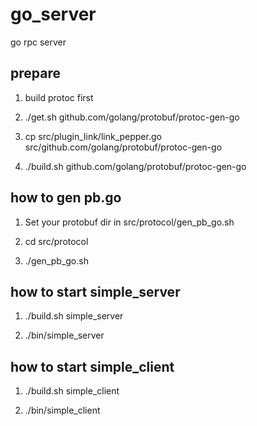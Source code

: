 # go_server
go rpc server

## prepare
1. build protoc first

2. ./get.sh github.com/golang/protobuf/protoc-gen-go

3. cp src/plugin_link/link_pepper.go src/github.com/golang/protobuf/protoc-gen-go

4. ./build.sh github.com/golang/protobuf/protoc-gen-go

## how to gen pb.go
1. Set your protobuf dir in src/protocol/gen_pb_go.sh

2. cd src/protocol

3. ./gen_pb_go.sh

## how to start simple_server
1. ./build.sh simple_server

2. ./bin/simple_server

## how to start simple_client
1. ./build.sh simple_client

2. ./bin/simple_client
